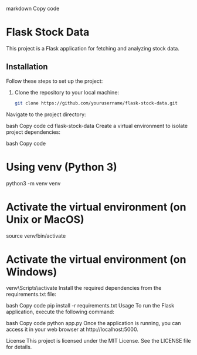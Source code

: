 markdown
Copy code
# Flask Stock Data

This project is a Flask application for fetching and analyzing stock data.

## Installation

Follow these steps to set up the project:

1. Clone the repository to your local machine:

   ```bash
   git clone https://github.com/yourusername/flask-stock-data.git
Navigate to the project directory:

bash
Copy code
cd flask-stock-data
Create a virtual environment to isolate project dependencies:

bash
Copy code
# Using venv (Python 3)
python3 -m venv venv

# Activate the virtual environment (on Unix or MacOS)
source venv/bin/activate

# Activate the virtual environment (on Windows)
venv\Scripts\activate
Install the required dependencies from the requirements.txt file:

bash
Copy code
pip install -r requirements.txt
Usage
To run the Flask application, execute the following command:

bash
Copy code
python app.py
Once the application is running, you can access it in your web browser at http://localhost:5000.

License
This project is licensed under the MIT License. See the LICENSE file for details.
